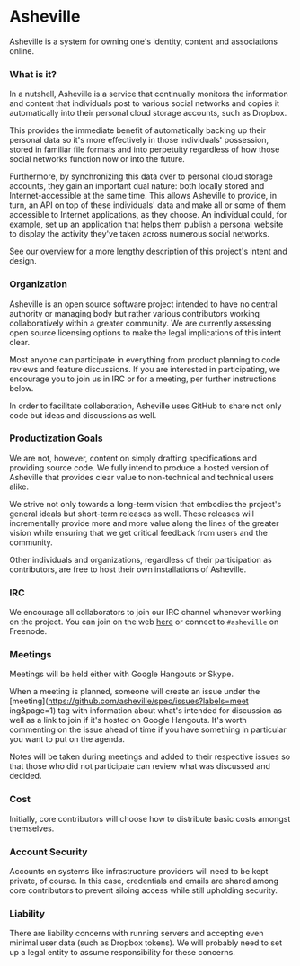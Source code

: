 # Asheville

Asheville is a system for owning one's identity, content and
associations online.

### What is it?

In a nutshell, Asheville is a service that continually monitors the information and content that individuals post to various social networks and copies it automatically into their personal cloud storage accounts, such as Dropbox. 

This provides the immediate benefit of automatically backing up their personal data so it's more effectively in those individuals' possession, stored in familiar file formats and into perpetuity regardless of how those social networks function now or into the future.

Furthermore, by synchronizing this data over to personal cloud storage accounts, they gain an important dual nature: both locally stored and Internet-accessible at the same time. This allows Asheville to provide, in turn, an API on top of these individuals' data and make all or some of them accessible to Internet applications, as they choose. An individual could, for example, set up an application that helps them publish a personal website to display the activity they've taken across numerous social networks.

See [our overview](overview.md) for a more lengthy description of this project's intent and design.

### Organization

Asheville is an open source software project intended to have no central authority or managing body but rather various contributors working collaboratively within a greater community. We are currently assessing open source licensing options to make the legal implications of this intent clear.

Most anyone can participate in everything from product planning to code reviews and feature discussions. If you are interested in participating, we encourage you to join us in IRC or for a meeting, per further instructions below.

In order to facilitate collaboration, Asheville uses GitHub to share not only code but ideas and discussions as well.

### Productization Goals

We are not, however, content on simply drafting specifications and providing source code. We fully intend to produce a hosted version of Asheville that provides clear value to non-technical and technical users alike.

We strive not only towards a long-term vision that embodies the project's general ideals but short-term releases as well. These releases will incrementally provide more and more value along the lines of the greater vision while ensuring that we get critical feedback from users and the community.

Other individuals and organizations, regardless of their participation as contributors, are free to host their own installations of Asheville.

### IRC

We encourage all collaborators to join our IRC channel whenever working on the project. You can join on the web [here](http://webchat.freenode.net/?channels=asheville) or connect to `#asheville` on Freenode.

### Meetings

Meetings will be held either with Google Hangouts or Skype.

When a meeting is planned, someone will create an issue
under the [meeting](https://github.com/asheville/spec/issues?labels=meet
ing&page=1) tag with information about what's intended for discussion as well as a link to join if it's hosted on Google Hangouts. It's worth commenting on the issue ahead of time if you have something in particular you want to put on the agenda.

Notes will be taken during meetings and added to their respective issues so that those who did not participate can review what was discussed and decided.

### Cost

Initially, core contributors will choose how to distribute basic costs amongst themselves.

### Account Security

Accounts on systems like infrastructure providers will need to be kept private, of course. In this case, credentials and emails are shared among core contributors to prevent siloing access while still upholding security.

### Liability

There are liability concerns with running servers and accepting even minimal user data (such as Dropbox tokens). We will probably need to set up a legal entity to assume responsibility for these concerns.
